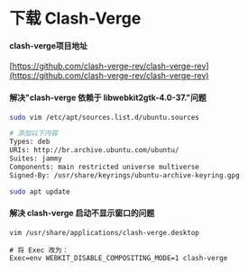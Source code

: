# 下载 Clash-Verge

#### clash-verge项目地址

[https://github.com/clash-verge-rev/clash-verge-rev](https://github.com/clash-verge-rev/clash-verge-rev)

#### 解决"clash-verge 依赖于 libwebkit2gtk-4.0-37."问题

```bash
sudo vim /etc/apt/sources.list.d/ubuntu.sources

# 添加以下内容
Types: deb
URIs: http://br.archive.ubuntu.com/ubuntu/
Suites: jammy
Components: main restricted universe multiverse
Signed-By: /usr/share/keyrings/ubuntu-archive-keyring.gpg

sudo apt update
```

#### 解决 clash-verge 启动不显示窗口的问题

```
vim /usr/share/applications/clash-verge.desktop 

# 将 Exec 改为：
Exec=env WEBKIT_DISABLE_COMPOSITING_MODE=1 clash-verge
```
